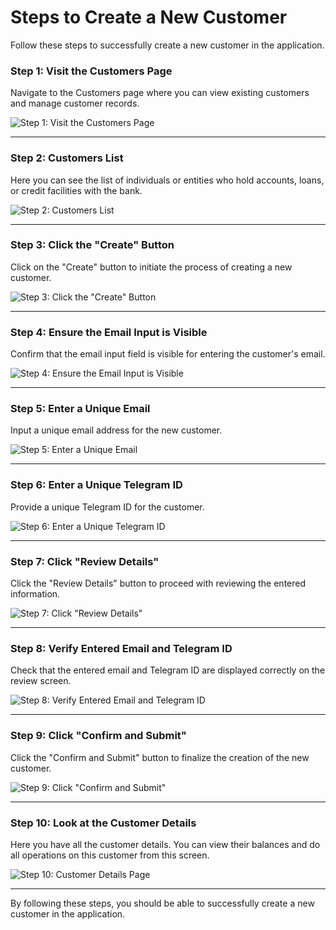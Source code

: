 # Steps to Create a New Customer

Follow these steps to successfully create a new customer in the application.

### Step 1: Visit the Customers Page
Navigate to the Customers page where you can view existing customers and manage customer records.

![Step 1: Visit the Customers Page](./screenshots/customers.cy.ts/1_visit_customers_page.png)

---

### Step 2: Customers List
Here you can see the list of individuals or entities who hold accounts, loans, or credit facilities with the bank.

![Step 2: Customers List](./screenshots/customers.cy.ts/2_list_all_customers.png)

---

### Step 3: Click the "Create" Button
Click on the "Create" button to initiate the process of creating a new customer.

![Step 3: Click the "Create" Button](./screenshots/customers.cy.ts/3_click_create_button.png)

---

### Step 4: Ensure the Email Input is Visible
Confirm that the email input field is visible for entering the customer's email.

![Step 4: Ensure the Email Input is Visible](./screenshots/customers.cy.ts/4_verify_email_input_visible.png)

---

### Step 5: Enter a Unique Email
Input a unique email address for the new customer.

![Step 5: Enter a Unique Email](./screenshots/customers.cy.ts/5_enter_email.png)

---

### Step 6: Enter a Unique Telegram ID
Provide a unique Telegram ID for the customer.

![Step 6: Enter a Unique Telegram ID](./screenshots/customers.cy.ts/6_enter_telegram_id.png)

---

### Step 7: Click "Review Details"
Click the "Review Details" button to proceed with reviewing the entered information.

![Step 7: Click "Review Details"](./screenshots/customers.cy.ts/7_click_review_details.png)

---

### Step 8: Verify Entered Email and Telegram ID
Check that the entered email and Telegram ID are displayed correctly on the review screen.

![Step 8: Verify Entered Email and Telegram ID](./screenshots/customers.cy.ts/8_verify_details.png)

---

### Step 9: Click "Confirm and Submit"
Click the "Confirm and Submit" button to finalize the creation of the new customer.

![Step 9: Click "Confirm and Submit"](./screenshots/customers.cy.ts/9_click_confirm_submit.png)

---

### Step 10: Look at the Customer Details
Here you have all the customer details. You can view their balances and do all operations on this customer from this screen.

![Step 10: Customer Details Page](./screenshots/customers.cy.ts/10_verify_email.png)

---

By following these steps, you should be able to successfully create a new customer in the application.
